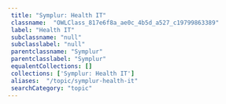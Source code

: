 ```yaml
--- 
 title: "Symplur: Health IT" 
 classname:  "OWLClass_817e6f8a_ae0c_4b5d_a527_c19799863389" 
 label: "Health IT" 
 subclassname: "null" 
 subclasslabel: "null" 
 parentclassname: "Symplur" 
 parentclasslabel: "Symplur" 
 equalentCollections: [] 
 collections: ['Symplur: Health IT']
 aliases:  "/topic/symplur-health-it"  
 searchCategory: "topic" 
---
```

